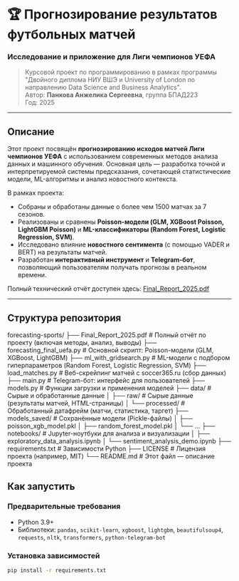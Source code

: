 # 🏆 Прогнозирование результатов футбольных матчей  
### Исследование и приложение для Лиги чемпионов УЕФА

> Курсовой проект по программированию в рамках программы "Двойного диплома НИУ ВШЭ и University of London по направлению Data Science and Business Analytics".  
> Автор: **Панкова Анжелика Сергеевна**, группа БПАД223  
> Год: 2025

---

## Описание

Этот проект посвящён **прогнозированию исходов матчей Лиги чемпионов УЕФА** с использованием современных методов анализа данных и машинного обучения. Основная цель — разработка точной и интерпретируемой системы предсказания, сочетающей статистические модели, ML-алгоритмы и анализ новостного контекста.

В рамках проекта:
- Собраны и обработаны данные о более чем 1500 матчах за 7 сезонов.
- Реализованы и сравнены **Poisson-модели (GLM, XGBoost Poisson, LightGBM Poisson)** и **ML-классификаторы (Random Forest, Logistic Regression, SVM)**.
- Исследовано влияние **новостного сентимента** (с помощью VADER и BERT) на результаты матчей.
- Разработан **интерактивный инструмент** и **Telegram-бот**, позволяющий пользователям получать прогнозы в реальном времени.

Полный технический отчёт доступен здесь: [Final_Report_2025.pdf](Final_Report_2025.pdf)

---

## Структура репозитория
forecasting-sports/
├── Final_Report_2025.pdf           # Полный отчёт по проекту (включая методы, анализ, выводы)
├── forecasting_final_uefa.py       # Основной скрипт: Poisson-модели (GLM, XGBoost, LightGBM)
├── ml_with_gridsearch.py           # ML-модели с подбором гиперпараметров (Random Forest, Logistic Regression, SVM)
├── load_matches.py                 # Веб-скрейпинг матчей с soccer365.ru (сбор данных)
├── main.py                         # Telegram-бот: интерфейс для пользователей
├── models.py                       # Функции загрузки и применения моделей
├── data/                           # Сырые и обработанные данные
│   ├── raw/                        # Сырые данные (результаты матчей, HTML-страницы)
│   └── processed/                  # Обработанный датафрейм (матчи, статистика, таргет)
├── models_saved/                   # Сохранённые модели (Pickle-файлы)
│   ├── poisson_xgb_model.pkl
│   ├── random_forest_model.pkl
│   └── ...
├── notebooks/                      # Jupyter-ноутбуки для анализа и визуализации
│   ├── exploratory_data_analysis.ipynb
│   └── sentiment_analysis_demo.ipynb
├── requirements.txt                # Зависимости Python
├── LICENSE                         # Лицензия проекта (например, MIT)
└── README.md                     # Этот файл — описание проекта

## Как запустить

### Предварительные требования

- Python 3.9+
- Библиотеки: `pandas`, `scikit-learn`, `xgboost`, `lightgbm`, `beautifulsoup4`, `requests`, `nltk`, `transformers`, `python-telegram-bot`

### Установка зависимостей

```bash
pip install -r requirements.txt
